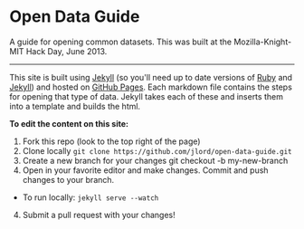 # Open Data Guide

A guide for opening common datasets. This was built at the Mozilla-Knight-MIT Hack Day, June 2013.

--------------

This site is built using [Jekyll](http://jekyllrb.com/) (so you'll need up to date versions of [Ruby](http://www.ruby-lang.org/en/) and [Jekyll](http://jekyllrb.com/)) and hosted on [GitHub Pages](http://pages.github.com/). Each markdown file contains the steps for opening that type of data. Jekyll takes each of these and inserts them into a template and builds the html. 

**To edit the content on this site:**

1. Fork this repo (look to the top right of the page)
2. Clone locally `git clone https://github.com/jlord/open-data-guide.git`
3. Create a new branch for your changes 
    git checkout -b my-new-branch
4. Open in your favorite editor and make changes. Commit and push changes to your branch.
 - To run locally: `jekyll serve --watch`
4. Submit a pull request with your changes! 